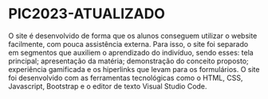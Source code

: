 # PIC2023-ATUALIZADO
O site é desenvolvido de forma que os alunos conseguem utilizar o website facilmente, com pouca assistência externa. Para isso, o site foi separado em segmentos que auxiliem o aprendizado do indivíduo, sendo esses: tela principal; apresentação da matéria; demonstração do conceito proposto; experiência gamificada e os hiperlinks que levam para os formulários. O site foi desenvolvido com as ferramentas tecnológicas como o HTML, CSS, Javascript, Bootstrap e o editor de texto Visual Studio Code.
